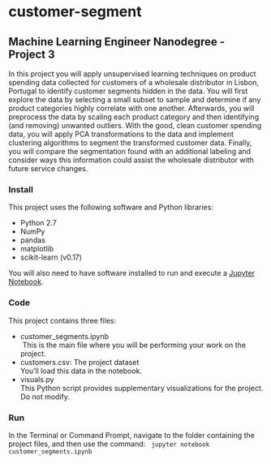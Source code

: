 # customer-segment

## Machine Learning Engineer Nanodegree - Project 3

In this project you will apply unsupervised learning techniques on product spending data collected for customers of a wholesale distributor in Lisbon, Portugal to identify customer segments hidden in the data. You will first explore the data by selecting a small subset to sample and determine if any product categories highly correlate with one another. Afterwards, you will preprocess the data by scaling each product category and then identifying (and removing) unwanted outliers. With the good, clean customer spending data, you will apply PCA transformations to the data and implement clustering algorithms to segment the transformed customer data. Finally, you will compare the segmentation found with an additional labeling and consider ways this information could assist the wholesale distributor with future service changes.

### Install
This project uses the following software and Python libraries:

- Python 2.7
- NumPy
- pandas
- matplotlib
- scikit-learn (v0.17)

You will also need to have software installed to run and execute a [Jupyter Notebook](http://ipython.org/notebook.html).


### Code
This project contains three files:

- customer_segments.ipynb  
  This is the main file where you will be performing your work on the project.
- customers.csv: The project dataset  
  You’ll load this data in the notebook.
- visuals.py  
  This Python script provides supplementary visualizations for the project. Do not modify.
  
### Run
In the Terminal or Command Prompt, navigate to the folder containing the project files, and then use the command:  
```jupyter notebook customer_segments.ipynb```

